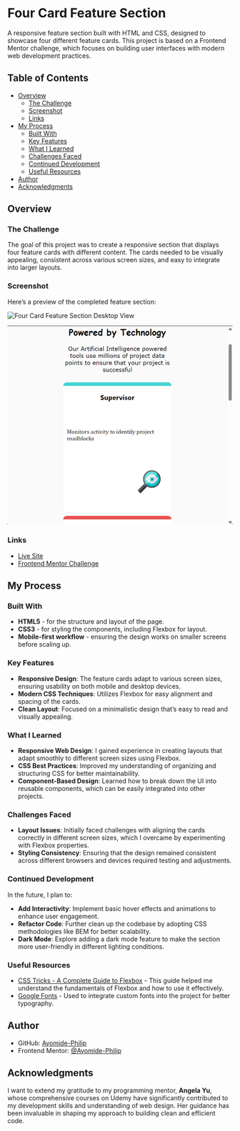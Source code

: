 # Four Card Feature Section

A responsive feature section built with HTML and CSS, designed to showcase four different feature cards. This project is based on a Frontend Mentor challenge, which focuses on building user interfaces with modern web development practices.

## Table of Contents

- [Overview](#overview)
  - [The Challenge](#the-challenge)
  - [Screenshot](#screenshot)
  - [Links](#links)
- [My Process](#my-process)
  - [Built With](#built-with)
  - [Key Features](#key-features)
  - [What I Learned](#what-i-learned)
  - [Challenges Faced](#challenges-faced)
  - [Continued Development](#continued-development)
  - [Useful Resources](#useful-resources)
- [Author](#author)
- [Acknowledgments](#acknowledgments)

## Overview

### The Challenge

The goal of this project was to create a responsive section that displays four feature cards with different content. The cards needed to be visually appealing, consistent across various screen sizes, and easy to integrate into larger layouts.

### Screenshot

Here’s a preview of the completed feature section:

![Four Card Feature Section Desktop View]([./screenshot.png](https://github.com/Ayomide-Philip/four-card-feature-section/blob/5b3c1de204ab79192753ece0fdcb6ca7f3912355/Screenshot%202024-08-05%20120907.png))

![Four Card Feature Section mobile view](https://github.com/Ayomide-Philip/four-card-feature-section/blob/f819e06eb652683a6c992d13d1e8a4c2838f8d9e/Screenshot%202024-08-05%20121731.png)

### Links

- [Live Site](https://your-live-site-link.com)
- [Frontend Mentor Challenge](https://www.frontendmentor.io/challenges/four-card-feature-section-weK1eFYK)

## My Process

### Built With

- **HTML5** - for the structure and layout of the page.
- **CSS3** - for styling the components, including Flexbox for layout.
- **Mobile-first workflow** - ensuring the design works on smaller screens before scaling up.

### Key Features

- **Responsive Design**: The feature cards adapt to various screen sizes, ensuring usability on both mobile and desktop devices.
- **Modern CSS Techniques**: Utilizes Flexbox for easy alignment and spacing of the cards.
- **Clean Layout**: Focused on a minimalistic design that’s easy to read and visually appealing.

### What I Learned

- **Responsive Web Design**: I gained experience in creating layouts that adapt smoothly to different screen sizes using Flexbox.
- **CSS Best Practices**: Improved my understanding of organizing and structuring CSS for better maintainability.
- **Component-Based Design**: Learned how to break down the UI into reusable components, which can be easily integrated into other projects.

### Challenges Faced

- **Layout Issues**: Initially faced challenges with aligning the cards correctly in different screen sizes, which I overcame by experimenting with Flexbox properties.
- **Styling Consistency**: Ensuring that the design remained consistent across different browsers and devices required testing and adjustments.

### Continued Development

In the future, I plan to:

- **Add Interactivity**: Implement basic hover effects and animations to enhance user engagement.
- **Refactor Code**: Further clean up the codebase by adopting CSS methodologies like BEM for better scalability.
- **Dark Mode**: Explore adding a dark mode feature to make the section more user-friendly in different lighting conditions.

### Useful Resources

- [CSS Tricks - A Complete Guide to Flexbox](https://css-tricks.com/snippets/css/a-guide-to-flexbox/) - This guide helped me understand the fundamentals of Flexbox and how to use it effectively.
- [Google Fonts](https://fonts.google.com/) - Used to integrate custom fonts into the project for better typography.

## Author

- GitHub: [Ayomide-Philip](https://github.com/Ayomide-Philip)
- Frontend Mentor: [@Ayomide-Philip](https://www.frontendmentor.io/profile/Ayomide-Philip)

## Acknowledgments

I want to extend my gratitude to my programming mentor, **Angela Yu**, whose comprehensive courses on Udemy have significantly contributed to my development skills and understanding of web design. Her guidance has been invaluable in shaping my approach to building clean and efficient code.
